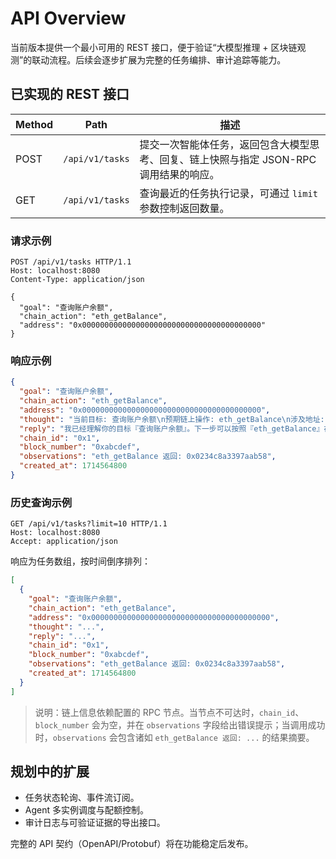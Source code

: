 # API Overview

当前版本提供一个最小可用的 REST 接口，便于验证“大模型推理 + 区块链观测”的联动流程。后续会逐步扩展为完整的任务编排、审计追踪等能力。

## 已实现的 REST 接口

| Method | Path | 描述 |
| --- | --- | --- |
| POST | `/api/v1/tasks` | 提交一次智能体任务，返回包含大模型思考、回复、链上快照与指定 JSON-RPC 调用结果的响应。 |
| GET | `/api/v1/tasks` | 查询最近的任务执行记录，可通过 `limit` 参数控制返回数量。 |

### 请求示例

```http
POST /api/v1/tasks HTTP/1.1
Host: localhost:8080
Content-Type: application/json

{
  "goal": "查询账户余额",
  "chain_action": "eth_getBalance",
  "address": "0x0000000000000000000000000000000000000000"
}
```

### 响应示例

```json
{
  "goal": "查询账户余额",
  "chain_action": "eth_getBalance",
  "address": "0x0000000000000000000000000000000000000000",
  "thought": "当前目标: 查询账户余额\n预期链上操作: eth_getBalance\n涉及地址: 0x0000000000000000000000000000000000000000\n时间戳: 2024-05-01 12:00:00 UTC",
  "reply": "我已经理解你的目标『查询账户余额』。下一步可以按照『eth_getBalance』在链上执行，并保持地址 0x0000000000000000000000000000000000000000 的安全。",
  "chain_id": "0x1",
  "block_number": "0xabcdef",
  "observations": "eth_getBalance 返回: 0x0234c8a3397aab58",
  "created_at": 1714564800
}
```

### 历史查询示例

```http
GET /api/v1/tasks?limit=10 HTTP/1.1
Host: localhost:8080
Accept: application/json
```

响应为任务数组，按时间倒序排列：

```json
[
  {
    "goal": "查询账户余额",
    "chain_action": "eth_getBalance",
    "address": "0x0000000000000000000000000000000000000000",
    "thought": "...",
    "reply": "...",
    "chain_id": "0x1",
    "block_number": "0xabcdef",
    "observations": "eth_getBalance 返回: 0x0234c8a3397aab58",
    "created_at": 1714564800
  }
]
```

> 说明：链上信息依赖配置的 RPC 节点。当节点不可达时，`chain_id`、`block_number` 会为空，并在 `observations` 字段给出错误提示；当调用成功时，`observations` 会包含诸如 `eth_getBalance 返回: ...` 的结果摘要。

## 规划中的扩展

* 任务状态轮询、事件流订阅。
* Agent 多实例调度与配额控制。
* 审计日志与可验证证据的导出接口。

完整的 API 契约（OpenAPI/Protobuf）将在功能稳定后发布。
